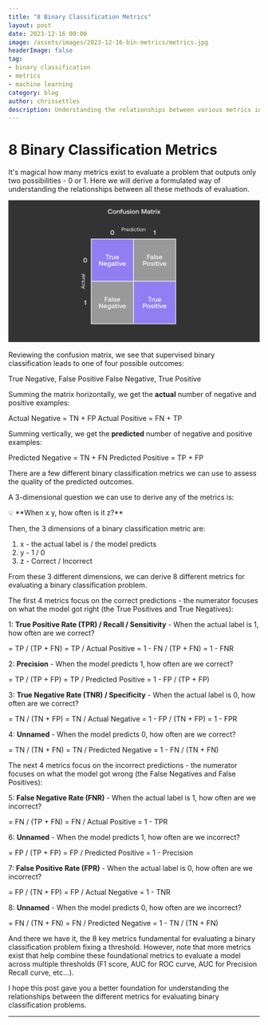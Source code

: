 ```yaml
---
title: "8 Binary Classification Metrics"
layout: post
date: 2023-12-16 00:00
image: /assets/images/2023-12-16-bin-metrics/metrics.jpg
headerImage: false
tag:
- binary classification
- metrics
- machine learning
category: blog
author: chrissettles
description: Understanding the relationships between various metrics in binary classification.
---
```


# 8 Binary Classification Metrics

It's magical how many metrics exist to evaluate a problem that outputs only two possibilities - 0 or 1. Here we will derive a formulated way of understanding the relationships between all these methods of evaluation.

![Confusion Matrix](/assets/images/conf_matrix.png)

Reviewing the confusion matrix, we see that supervised binary classification leads to one of four possible outcomes:

True Negative, False Positive
False Negative, True Positive

Summing the matrix horizontally, we get the **actual** number of negative and positive examples:

Actual Negative = TN + FP
Actual Positive = FN + TP


Summing vertically, we get the **predicted** number of negative and positive examples:

Predicted Negative = TN + FN
Predicted Positive = TP + FP


There are a few different binary classification metrics we can use to assess the quality of the predicted outcomes.

A 3-dimensional question we can use to derive any of the metrics is:

<aside>
💡 **When x y, how often is it z?**
</aside>

Then, the 3 dimensions of a binary classification metric are:

1. x - the actual label is / the model predicts
2. y - 1 / 0
3. z - Correct / Incorrect

From these 3 different dimensions, we can derive 8 different metrics for evaluating a binary classification problem.

The first 4 metrics focus on the correct predictions - the numerator focuses on what the model got right (the True Positives and True Negatives):

1: **True Positive Rate (TPR) / Recall / Sensitivity** - When the actual label is 1, how often are we correct?

= TP / (TP + FN)
= TP / Actual Positive
= 1 - FN / (TP + FN)
= 1 - FNR


2: **Precision** - When the model predicts 1, how often are we correct?

= TP / (TP + FP)
= TP / Predicted Positive
= 1 - FP / (TP + FP)


3: **True Negative Rate (TNR) / Specificity** - When the actual label is 0, how often are we correct?

= TN / (TN + FP)
= TN / Actual Negative
= 1 - FP / (TN + FP)
= 1 - FPR


4: **Unnamed** - When the model predicts 0, how often are we correct?

= TN / (TN + FN)
= TN / Predicted Negative
= 1 - FN / (TN + FN)


The next 4 metrics focus on the incorrect predictions - the numerator focuses on what the model got wrong (the False Negatives and False Positives):

5: **False Negative Rate (FNR)** - When the actual label is 1, how often are we incorrect?

= FN / (TP + FN)
= FN / Actual Positive
= 1 - TPR


6: **Unnamed** - When the model predicts 1, how often are we incorrect?

= FP / (TP + FP)
= FP / Predicted Positive
= 1 - Precision


7: **False Positive Rate (FPR)** - When the actual label is 0, how often are we incorrect?

= FP / (TN + FP)
= FP / Actual Negative
= 1 - TNR


8: **Unnamed** - When the model predicts 0, how often are we incorrect?

= FN / (TN + FN)
= FN / Predicted Negative
= 1 - TN / (TN + FN)


And there we have it, the 8 key metrics fundamental for evaluating a binary classification problem fixing a threshold. However, note that more metrics exist that help combine these foundational metrics to evaluate a model across multiple thresholds (F1 score, AUC for ROC curve, AUC for Precision Recall curve, etc…).

I hope this post gave you a better foundation for understanding the relationships between the different metrics for evaluating binary classification problems.

---
